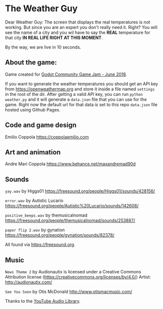 # The Weather Guy

Dear Weather Guy:
The screen that displays the real temperatures is not working. But since you are an expert you don't really need it. Right?
You will see the name of a city and you wil have to say the **REAL** temperature for that city **IN REAL LIFE RIGHT AT THIS MOMENT**.

By the way, we are live in 10 seconds.

## About the game:

Game created for [Godot Community Game Jam - June 2018](https://itch.io/jam/godotjam062018). 

If you want to generate the weather temperatures you should get an API key from https://openweathermap.org and store it inside a file named `settings` in the root of the dir. After getting a valid API key, you can run `python weather.py` and it will generate a `data.json` file that you can use for the game. Right now the default url for that data is set to this repo `data.json` file hosted using Github Pages.



## Code and game design
Emilio Coppola https://coppolaemilio.com

## Art and animation
Andre Mari Coppola https://www.behance.net/maxandremad90d

## Sounds

`yay.wav` by Higgs01 https://freesound.org/people/Higgs01/sounds/428156/

`error.wav` by Autistic Lucario https://freesound.org/people/Autistic%20Lucario/sounds/142608/

`positive_beeps.wav` by themusicalnomad https://freesound.org/people/themusicalnomad/sounds/253887/

`paper flip 2.wav` by gynation https://freesound.org/people/gynation/sounds/82378/

All found via https://freesound.org.

## Music

`News Theme 2` by Audionautix is licensed under a Creative Commons Attribution license (https://creativecommons.org/licenses/by/4.0/)
Artist: http://audionautix.com/

`See You Soon` by Otis McDonald http://www.otismacmusic.com/

Thanks to the [YouTube Audio Library](https://www.youtube.com/audiolibrary/music).